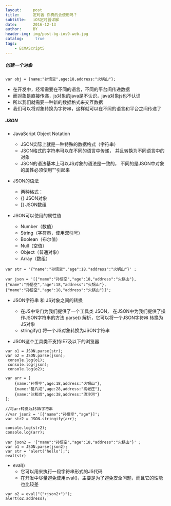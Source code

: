 ```yaml
---
layout:     post
title:      定时器 你真的会使用吗？
subtitle:   iOS定时器详解
date:       2016-12-13
author:     BY
header-img: img/post-bg-ios9-web.jpg
catalog: 	 true
tags:
    - ECMAScript5
---
```

##### 创建一个对象

```
var obj = {name:"孙悟空",age:18,address:"火锅山"};
```
- 在开发中，经常需要在不同的语言，不同的平台间传递数据
- 而对象是直接传递，js对象的java是不认识，java对象js也不认识
- 所以我们就需要一种新的数据格式来交互数据
- 我们可以将对象转换为字符串，这样就可以在不同的语言和平台之间传递了

#####  JSON
- JavaScript Object Notation
     - JSON实际上就是一种特殊的数据格式（字符串）
     - JSON格式的字符串可以在不同的语言中传递，
     并且转换为不同语言中的对象
     - JSON的语法基本上可以JS对象的语法是一致的，
     不同的是JSON中对象的属性必须使用""引起来

- JSON的语法
    -  两种格式：
    -  {} JSON对象
    -  [] JSON数组

- JSON可以使用的属性值
    -  Number（数值）
    -  String（字符串，使用双引号）
    -  Boolean（布尔值）
    -  Null（空值）
    -  Object（普通对象）
    -  Array（数组）

```
var str = '{"name":"孙悟空","age":18,"address":"火锅山"}' ;

var json = '[{"name":"孙悟空","age":18,"address":"火锅山"},
{"name":"孙悟空","age":18,"address":"火锅山"},
{"name":"孙悟空","age":18,"address":"火锅山"}]';
```

- JSON字符串 和 JS对象之间的转换
     - 在JS中专门为我们提供了一个工具类 JSON，
     在JSON中为我们提供了操作JSON字符串的方法
     parse() 解析，它可以将一个JSON字符串 转换为 JS对象
    - stringify() 将一个JS对象转换为JSON字符串

 - JSON这个工具类不支持IE7及以下的浏览器


```
var o1 = JSON.parse(str);
var o2 = JSON.parse(json);
 console.log(o1);
 console.log(json);
 console.log(o2);

var arr = [
    {name:"孙悟空",age:18,address:"火锅山"},
    {name:"猪八戒",age:28,address:"高老庄"},
    {name:"沙和尚",age:38,address:"流沙河"}
];

//将arr转换为JSON字符串
//var json2 = '[{"name":"孙悟空","age"}]';
var str2 = JSON.stringify(arr);

console.log(str2);
console.log(arr);

var json2 = '{"name":"孙悟空","age":18,"address":"火锅山"}' ;
var o1 = JSON.parse(json2);
var str = "alert('hello');";
eval(str)
```

- eval()
     - 它可以用来执行一段字符串形式的JS代码
     - 在开发中尽量避免使用eval()，主要是为了避免安全问题，而且它的性能也比较差

```
var o2 = eval("("+json2+")");
alert(o2.address);
```


